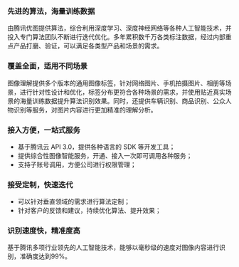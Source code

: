 ### 先进的算法，海量训练数据
由腾讯优图提供算法，综合利用深度学习、深度神经网络等各种人工智能技术，并投入专门算法团队不断进行迭代优化。多年累积数千万各类标注数据，经过内部重点产品打磨、验证，可以满足各类型产品和场景的需求。

### 覆盖全面，适用不同场景
图像理解提供多个版本的通用图像标签，针对网络图片、手机拍摄图片、相册等场景，进行针对性设计和优化，标签分布更符合各种场景的需求，并使用贴近真实场景的海量训练数据提升算法识别效果。同时，还提供车辆识别、商品识别、公众人物识别等服务，对图片内容进行更加精准的理解分析。

### 接入方便，一站式服务
- 基于腾讯云 API 3.0，提供各种语言的 SDK 等开发工具；
- 提供综合性图像智能服务，开通、接入一次即可调用各种服务；
- 支持子账号调用，方便公司进行权限管理；

### 接受定制，快速迭代
- 可以针对垂直领域的需求进行算法定制；
- 针对客户的反馈和建议，持续优化算法、提升效果；

### 识别速度快，精准度高
基于腾讯多项行业领先的人工智能技术，能够以毫秒级的速度对图像内容进行识别，准确度达到99%。

